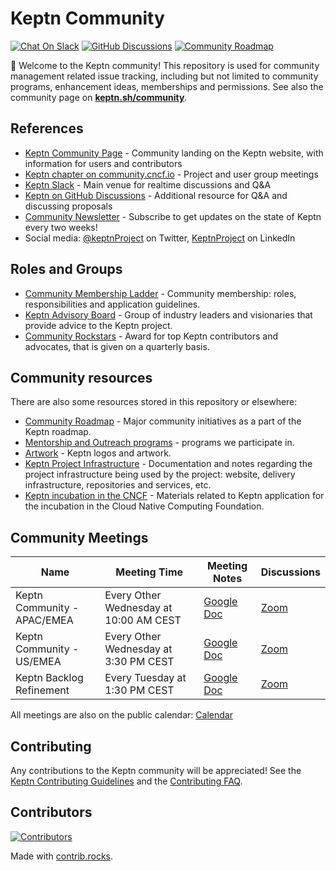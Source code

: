 # Keptn Community

[![Chat On Slack](https://img.shields.io/badge/Chat%20on-Slack-green?logo=slack)](https://keptn.sh/community/#slack)
[![GitHub Discussions](https://img.shields.io/github/discussions/keptn/keptn)](https://github.com/keptn/keptn/discussions)
[![Community Roadmap](https://img.shields.io/badge/Community-roadmap-yellow)](https://github.com/orgs/keptn/projects/1?card_filter_query=label%3Acommunity)

👋 Welcome to the Keptn community! 
This repository is used for community management related issue tracking,
including but not limited to community programs, enhancement ideas, memberships and permissions. 
See also the community page on [**keptn.sh/community**](https://keptn.sh/community/).

## References

* [Keptn Community Page](https://keptn.sh/community/) - Community landing on the Keptn website, with information for users and contributors
* [Keptn chapter on community.cncf.io](https://community.cncf.io/keptn-community/) - Project and user group meetings
* [Keptn Slack](https://keptn.sh/community/#slack) - Main venue for realtime discussions and Q&A
* [Keptn on GitHub Discussions](https://github.com/keptn/keptn/discussions) - Additional resource for Q&A and discussing proposals
* [Community Newsletter](https://keptn.sh/community/newsletter/) - Subscribe to get updates on the state of Keptn every two weeks!
* Social media: [@keptnProject](https://twitter.com/keptnProject) on Twitter, [KeptnProject](https://www.linkedin.com/company/keptnproject) on LinkedIn

## Roles and Groups

* [Community Membership Ladder](./community-membership/) -
  Community membership: roles, responsibilities and application guidelines.
* [Keptn Advisory Board](./governance/advisory-board/) -
  Group of industry leaders and visionaries that provide advice to the Keptn project.
* [Community Rockstars](./community-rockstar/) -
  Award for top Keptn contributors and advocates,
that is given on a quarterly basis.

## Community resources

There are also some resources stored in this repository or elsewhere:

* [Community Roadmap](https://github.com/orgs/keptn/projects/1?card_filter_query=label%3Acommunity) - Major community initiatives
  as a part of the Keptn roadmap.
* [Mentorship and Outreach programs](./mentorship/) -
  programs we participate in. 
* [Artwork](./branding/) - Keptn logos and artwork.
* [Keptn Project Infrastructure](./project-infrastructure/) - 
  Documentation and notes regarding the project infrastructure being used by the project:
  website, delivery infrastructure, repositories and services, etc.
* [Keptn incubation in the CNCF](./governance/cncf-incubation/) - Materials related to Keptn application for the incubation in the Cloud Native Computing Foundation.

## Community Meetings

Name|Meeting Time|Meeting Notes|Discussions
----|------------|-------------|-----------
Keptn Community - APAC/EMEA |Every Other Wednesday at 10:00 AM CEST|[Google Doc](https://docs.google.com/document/d/1y7a6uaN8fwFJ7IRnvtxSfgz-OGFq6u7bKN6F7NDxKPg/edit)|[Zoom](https://zoom.us/my/keptnproject)
Keptn Community - US/EMEA |Every Other Wednesday at 3:30 PM CEST|[Google Doc](https://docs.google.com/document/d/1y7a6uaN8fwFJ7IRnvtxSfgz-OGFq6u7bKN6F7NDxKPg/edit)|[Zoom](https://zoom.us/my/keptnproject)
Keptn Backlog Refinement |Every Tuesday at 1:30 PM CEST|[Google Doc](https://docs.google.com/document/d/10Fig1eYFZ9iQFSYWkz0c4eTwzgJiPtQI5IsczbvLsuE/edit)|[Zoom](https://zoom.us/j/99348600892?pwd=bGZhTEhEYnM3cXZPdkE1MVU1Ly93Zz09)

 All meetings are also on the public calendar: [Calendar](https://calendar.google.com/calendar/u/0/embed?src=dynatrace.com_abjrh1ukf18ih477tb1ekag2ag@group.calendar.google.com&pli=1)

## Contributing

Any contributions to the Keptn community will be appreciated!
See the [Keptn Contributing Guidelines](https://keptn.sh/community/contributing/) and the [Contributing FAQ](https://keptn.sh/community/faq/).

## Contributors

<a href="https://github.com/keptn/community/graphs/contributors">
  <img src="https://contrib.rocks/image?repo=keptn/community" alt="Contributors"/>
</a>

Made with [contrib.rocks](https://contrib.rocks).
